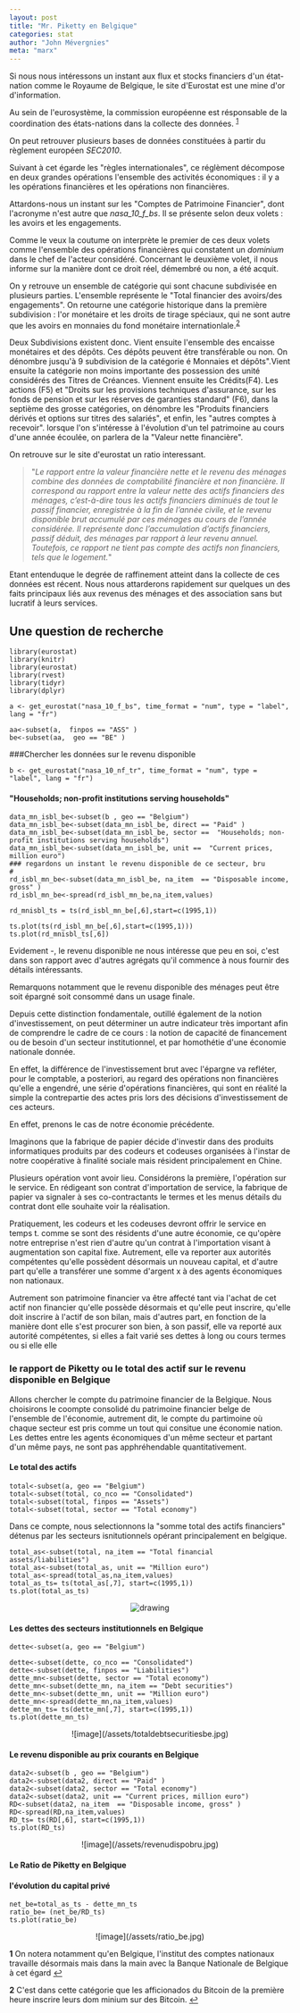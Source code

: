```yaml
---
layout: post
title: "Mr. Piketty en Belgique"
categories: stat
author: "John Mévergnies"
meta: "marx"
---
```


Si nous nous intéressons un instant aux flux et stocks financiers d'un état-nation comme le Royaume de Belgique, le site d'Eurostat est une mine d'or d'information.  

Au sein de l'eurosystème, la commission européenne est résponsable  de la coordination des états-nations dans la collecte des données. <sup id="a1">[1](#f1)</sup>

On peut retrouver plusieurs bases de données constituées à partir du règlement européen *SEC2010*. 

Suivant à cet égarde les "règles internationales", ce réglèment décompose en deux grandes opérations l'ensemble des activités économiques : il y a les opérations financières et les opérations non financières.

Attardons-nous un instant sur les "Comptes de Patrimoine Financier", dont l'acronyme n'est autre que *nasa_10_f_bs*. Il se présente selon deux volets  : les avoirs et les engagements. 

Comme le veux la coutume on interprète le premier de ces deux volets comme l'ensemble des opérations financières qui constatent un *dominium* dans le chef de l'acteur considéré. Concernant le deuxième volet, il nous informe sur la manière dont ce droit réel, démembré ou non, a été acquit.

On y retrouve un ensemble de  catégorie qui sont chacune subdivisée en plusieurs parties. L'ensemble représente le "Total financier des avoirs/des engagements". 
On retourne une catégorie historique dans la première subdivision  : l'or monétaire et les droits de tirage spéciaux, qui ne sont autre que les avoirs en monnaies du fond monétaire internationlale.<sup id="a2">[2](#f2)</sup>

Deux Subdivisions existent donc. Vient ensuite l'ensemble des encaisse monétaires et des dépôts. Ces dépôts peuvent être transférable ou non. On dénombre jusqu'à 9 subdivision de la catégorie é Monnaies et dépôts".Vient ensuite la catégorie non moins importante des possession des unité considérés  des Titres de Créances. Viennent ensuite les Crédits(F4). Les actions (F5) et "Droits sur les provisions techniques d'assurance, sur les fonds de pension et sur les réserves de garanties standard" (F6), dans la septième des grosse catégories, on dénombre les "Produits financiers dérivés et options sur titres des salariés", et enfin, les "autres comptes à recevoir".  lorsque l'on s'intéresse à l'évolution d'un tel patrimoine au cours d'une année écoulée, on parlera de la "Valeur nette financière".


On retrouve sur le site d'eurostat un ratio interessant. 

> "*Le rapport entre la valeur financière nette et le revenu des ménages combine des données de comptabilité financière et non financière. Il correspond au rapport entre la valeur nette des actifs financiers des ménages, c’est-à-dire tous les actifs financiers diminués de tout le passif financier, enregistrée à la fin de l’année civile, et le revenu disponible brut accumulé par ces ménages au cours de l’année considérée. Il représente donc l’accumulation d’actifs financiers, passif déduit, des ménages par rapport à leur revenu annuel. Toutefois, ce rapport ne tient pas compte des actifs non financiers, tels que le logement.*"

Etant entenduque le degrée de raffinement atteint dans la collecte de ces données est récent. Nous nous attarderons rapidement sur quelques un des faits principaux liés aux revenus des ménages et des association sans but lucratif à leurs services. 

## Une question de recherche 

```{r}
library(eurostat)
library(knitr)
library(eurostat)
library(rvest)
library(tidyr)
library(dplyr)

a <- get_eurostat("nasa_10_f_bs", time_format = "num", type = "label", lang = "fr")

aa<-subset(a,  finpos == "ASS" )
be<-subset(aa,  geo == "BE" )
```

###Chercher les données sur le revenu disponible


```{r}
b <- get_eurostat("nasa_10_nf_tr", time_format = "num", type = "label", lang = "fr")
```
#### "Households; non-profit institutions serving households"


```{r}
data_mn_isbl_be<-subset(b , geo == "Belgium")
data_mn_isbl_be<-subset(data_mn_isbl_be, direct == "Paid" )
data_mn_isbl_be<-subset(data_mn_isbl_be, sector ==  "Households; non-profit institutions serving households") 
data_mn_isbl_be<-subset(data_mn_isbl_be, unit ==  "Current prices, million euro") 
### regardons un instant le revenu disponible de ce secteur, bru
#
rd_isbl_mn_be<-subset(data_mn_isbl_be, na_item  == "Disposable income, gross" )     
rd_isbl_mn_be<-spread(rd_isbl_mn_be,na_item,values)  

rd_mnisbl_ts = ts(rd_isbl_mn_be[,6],start=c(1995,1))

ts.plot(ts(rd_isbl_mn_be[,6],start=c(1995,1)))
ts.plot(rd_mnisbl_ts[,6])
```
Evidement -, le revenu disponible ne nous intéresse que peu en soi, c'est dans son rapport avec d'autres agrégats qu'il commence à nous fournir des détails intéressants. 

Remarquons notamment que le revenu disponible des ménages peut être soit épargné soit consommé dans un usage finale. 

Depuis cette distinction fondamentale, outillé également de la notion d'investissement, on peut déterminer un autre indicateur très important afin de comprendre le cadre de ce cours : la notion de capacité de financement ou de besoin d'un secteur institutionnel, et par homothétie d'une économie nationale donnée.  

En effet, la différence de l'investissement brut avec l'épargne va refléter, pour le comptable, a posteriori, au regard des opérations non financières qu'elle a engendré, une série d'opérations financières, qui  sont en réalité la simple la contrepartie des actes pris lors des décisions d'investissement de ces acteurs. 

En effet, prenons le cas de notre économie précédente. 

Imaginons que la fabrique de papier décide d'investir dans des produits informatiques produits par des codeurs et codeuses organisées à l'instar de notre coopérative à finalité sociale mais résident principalement en Chine. 

Plusieurs opération vont avoir lieu. Considérons la première, l'opération sur le service. En rédigeant son contrat d'importation de service, la fabrique de papier va signaler à ses co-contractants le termes et les menus détails du contrat dont elle souhaite voir la réalisation. 

Pratiquement, les codeurs et les codeuses devront offrir le service en temps t. comme se sont des résidents d'une autre économie, ce qu'opère notre entreprise n'est rien d'autre qu'un contrat à l'importation visant à augmentation son capital fixe. Autrement, elle va reporter aux autorités compétentes qu'elle possèdent désormais un nouveau capital, et d'autre part qu'elle a transférer une somme d'argent x à des agents économiques non nationaux. 

Autrement son patrimoine financier va être affecté tant via l'achat de cet actif non financier qu'elle possède désormais et qu'elle peut inscrire, qu'elle doit inscrire à l'actif de son bilan, mais d'autres part, en fonction de la manière dont elle s'est procurer son bien, à son passif, elle va reporté aux autorité compétentes, si elles a fait varié ses dettes à long ou cours termes ou si elle elle 

### le rapport de Piketty ou le total des actif sur le revenu disponible en Belgique

Allons chercher le compte du patrimoine financier de la Belgique. Nous choisirons le coompte consolidé du patrimoine financier belge de l'ensemble de l'économie, autrement dit, le compte du partimoine où chaque secteur est pris comme un tout qui consitue une économie nation. Les dettes entre les agents économiques d'un même secteur et partant d'un même pays, ne sont pas apphréhendable quantitativement.

#### Le total des actifs

```{r}
total<-subset(a, geo == "Belgium")
total<-subset(total, co_nco == "Consolidated")
total<-subset(total, finpos == "Assets")
total<-subset(total, sector == "Total economy")
```

Dans ce compte, nous selectionnons la "somme total des actifs financiers" détenus par les secteurs isnitutionnels opérant principalement en belgique.

```{r}
total_as<-subset(total, na_item == "Total financial assets/liabilities")
total_as<-subset(total_as, unit == "Million euro")
total_as<-spread(total_as,na_item,values)
total_as_ts= ts(total_as[,7], start=c(1995,1))
ts.plot(total_as_ts)
```
<div style="text-align: center"><img src="/assets/totalassetbe.jpg" alt="drawing" /></div>


#### Les dettes des secteurs institutionnels en Belgique


```{r}
dette<-subset(a, geo == "Belgium")

dette<-subset(dette, co_nco == "Consolidated")
dette<-subset(dette, finpos == "Liabilities")
dette_mn<-subset(dette, sector == "Total economy")
dette_mn<-subset(dette_mn, na_item == "Debt securities")
dette_mn<-subset(dette_mn, unit == "Million euro")
dette_mn<-spread(dette_mn,na_item,values)
dette_mn_ts= ts(dette_mn[,7], start=c(1995,1))
ts.plot(dette_mn_ts)
```
<div style="text-align: center">
![image](/assets/totaldebtsecuritiesbe.jpg)</div>

#### Le revenu disponible au prix courants en Belgique


```{r}
data2<-subset(b , geo == "Belgium")
data2<-subset(data2, direct == "Paid" )
data2<-subset(data2, sector == "Total economy")
data2<-subset(data2, unit == "Current prices, million euro")
RD<-subset(data2, na_item  == "Disposable income, gross" )     
RD<-spread(RD,na_item,values)
RD_ts= ts(RD[,6], start=c(1995,1))
ts.plot(RD_ts)
```
<div style="text-align: center">
![image](/assets/revenudispobru.jpg)</div>

#### Le Ratio de Piketty en Belgique 
#### l'évolution du capital privé 

```{r}
net_be=total_as_ts - dette_mn_ts
ratio_be= (net_be/RD_ts)
ts.plot(ratio_be)
```
<div style="text-align: center">
![image](/assets/ratio_be.jpg)</div>


<b id="f1">1</b> On notera notamment qu'en Belgique, l'institut des comptes nationaux travaille désormais mais dans la main avec la Banque Nationale de Belgique à cet égard [↩](#a1)

<b id="f2">2</b> C'est dans cette catégorie que les afficionados du Bitcoin de la première heure inscrire leurs dom minium sur des Bitcoin. 
 [↩](#a2)
